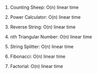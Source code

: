 1. Counting Sheep: O(n) linear time

2. Power Calculator: O(n) linear time

3. Reverse String: O(n) linear time

4. nth Triangular Number: O(n) linear time

5. String Splitter: O(n) linear time

6. Fibonacci: O(n) linear time

7. Factorial: O(n) linear time

